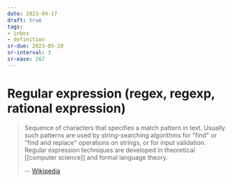 ```yaml
---
date: 2023-04-17
draft: true
tags:
- inbox
- definition
sr-due: 2023-05-20
sr-interval: 3
sr-ease: 267
---
```


# Regular expression (regex, regexp, rational expression)

> Sequence of characters that specifies a match pattern in text. Usually such
> patterns are used by string-searching algorithms for "find" or "find and
> replace" operations on strings, or for input validation. Regular expression
> techniques are developed in theoretical [[computer science]] and
> formal language theory.
>
> -- [Wikipedia](https://en.wikipedia.org/wiki/Regular_expression)